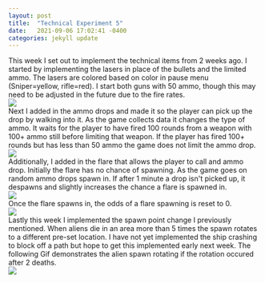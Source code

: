 ```yaml
---
layout: post
title:  "Technical Experiment 5"
date:   2021-09-06 17:02:41 -0400
categories: jekyll update
---
```


This week I set out to implement the technical items from 2 weeks ago. I started by implementing the lasers in place of the bullets and the limited ammo. The lasers are colored based on color in pause menu (Sniper=yellow, rifle=red). I start both guns with 50 ammo, though this may need to be adjusted in the future due to the fire rates. 
<br>![](https://i.imgur.com/ysq3Tmy.gif)
<br> Next I added in the ammo drops and made it so the player can pick up the drop by walking into it. As the game collects data it changes the type of ammo. It waits for the player to have fired 100 rounds from a weapon with 100+ ammo still before limiting that weapon. If the player has fired 100+ rounds but has less than 50 ammo the game does not limit the ammo drop.
<br>![](https://i.imgur.com/aehAQtR.gif)
<br> Additionally, I added in the flare that allows the player to call and ammo drop. Initially the flare has no chance of spawning. As the game goes on random ammo drops spawn in. If after 1 minute a drop isn't picked up, it despawns and slightly increases the chance a flare is spawned in. 
<br>![](https://i.imgur.com/STMjOGm.gif)
<br>Once the flare spawns in, the odds of a flare spawning is reset to 0. 
<br>![](https://i.imgur.com/HaVYPyj.gif)
<br>Lastly this week I implemented the spawn point change I previously mentioned. When aliens die in an area more than 5 times the spawn rotates to a different pre-set location. I have not yet implemented the ship crashing to block off a path but hope to get this implemented early next week. The following Gif demonstrates the alien spawn rotating if the rotation occured after 2 deaths.
<br>![](https://i.imgur.com/APbORXC.gif)
